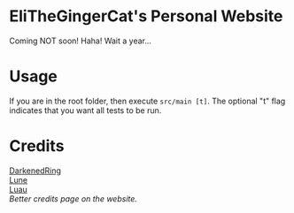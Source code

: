 # EliTheGingerCat's Personal Website
Coming NOT soon! Haha! Wait a year...
# Usage
If you are in the root folder, then execute `src/main [t]`. The optional "t" flag indicates that you want all tests to be run.
# Credits
[DarkenedRing](https://github.com/darkenedring)  
[Lune](https://lune-org.github.io/docs)  
[Luau](https://luau-lang.org/)  
*Better credits page on the website.*